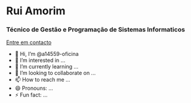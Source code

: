 <h1>Rui Amorim</h1>
<h3>Técnico de Gestão e Programação de Sistemas Informaticos</h3>
<a href="mailto:a14559@oficina.pt">
  Entre em contacto
</a>

- 👋 Hi, I’m @a14559-oficina
- 👀 I’m interested in ...
- 🌱 I’m currently learning ...
- 💞️ I’m looking to collaborate on ...
- 📫 How to reach me ...
- 😄 Pronouns: ...
- ⚡ Fun fact: ...

<!---
a14559-oficina/a14559-oficina is a ✨ special ✨ repository because its `README.md` (this file) appears on your GitHub profile.
You can click the Preview link to take a look at your changes.
--->

